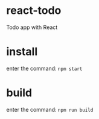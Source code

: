# react-todo
 Todo app with React

# install
enter the command: `npm start`

# build
enter the command: `npm run build`
